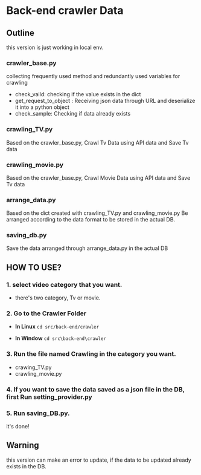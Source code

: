 # Back-end crawler Data

## Outline
this version is just working in local env.

### crawler_base.py
collecting frequently used method and redundantly used variables for crawling
 - check_vaild: checking if the value exists in the dict
 - get_request_to_object : Receiving json data through URL and deserialize it into a python object
 - check_sample: Checking if data already exists

### crawling_TV.py
Based on the crawler_base.py, Crawl Tv Data using API data and Save Tv data

### crawling_movie.py
Based on the crawler_base.py, Crawl Movie Data using API data and Save Tv data

### arrange_data.py
Based on the dict created with crawling_TV.py and crawling_movie.py Be arranged according to the data format to be stored in the actual DB.

### saving_db.py
Save the data arranged through arrange_data.py in the actual DB


## HOW TO USE?
### 1. select video category that you want.
- there's two category, Tv or movie.

### 2. Go to the Crawler Folder
- **In Linux**
`cd src/back-end/crawler`

- **In Window**
`cd src\back-end\crawler`

### 3. Run the file named Crawling in the category you want.
- crawing_TV.py
- crawling_movie.py

### 4. If you want to save the data saved as a json file in the DB, first Run setting_provider.py

### 5. Run saving_DB.py.
it's done!


## Warning
this version can make an error to update, if the data to be updated already exists in the DB.
